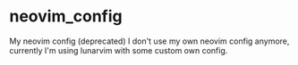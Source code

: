# neovim_config

My neovim config (deprecated)
I don't use my own neovim config anymore, currently I'm using lunarvim with some custom own config.
